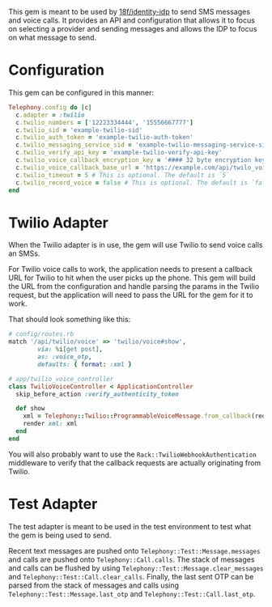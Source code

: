 This gem is meant to be used by [18f/identity-idp](https://github.com/18F/identity-idp) to send SMS messages and voice calls.
It provides an API and configuration that allows it to focus on selecting a provider and sending messages and allows the IDP to focus on what message to send.

# Configuration

This gem can be configured in this manner:

```ruby
Telephony.config do |c|
  c.adapter = :twilio
  c.twilio_numbers = ['12223334444', '15556667777']
  c.twilio_sid = 'example-twilio-sid'
  c.twilio_auth_token = 'example-twilio-auth-token'
  c.twilio_messaging_service_sid = 'example-twilio-messaging-service-sid'
  c.twilio_verify_api_key = 'example-twilio-verify-api-key'
  c.twilio_voice_callback_encryption_key = '#### 32 byte encryption key ####'
  c.twilio_voice_callback_base_url = 'https://example.com/api/twilo_voice'
  c.twilio_timeout = 5 # This is optional. The default is `5`
  c.twilio_record_voice = false # This is optional. The default is `false`
end
```

# Twilio Adapter

When the Twilio adapter is in use, the gem will use Twilio to send voice calls an SMSs.

For Twilio voice calls to work, the application needs to present a callback URL for Twilio to hit when the user picks up the phone.
This gem will build the URL from the configuration and handle parsing the params in the Twilio request, but the application will need to pass the URL for the gem for it to work.

That should look something like this:

```ruby
# config/routes.rb
match '/api/twilio/voice' => 'twilio/voice#show',
        via: %i[get post],
        as: :voice_otp,
        defaults: { format: :xml }

# app/twilio_voice_controller
class TwilioVoiceController < ApplicationController
  skip_before_action :verify_authenticity_token

  def show
    xml = Telephony::Twilio::ProgrammableVoiceMessage.from_callback(request.original_url).twiml
    render xml: xml
  end
end
```

You will also probably want to use the `Rack::TwilioWebhookAuthentication` middleware to verify that the callback requests are actually originating from Twilio.

# Test Adapter

The test adapter is meant to be used in the test environment to test what the gem is being used to send.

Recent text messages are pushed onto `Telephony::Test::Message.messages` and calls are pushed onto `Telephony::Call.calls`.
The stack of messages and calls can be flushed by using `Telephony::Test::Message.clear_messages` and `Telephony::Test::Call.clear_calls`.
Finally, the last sent OTP can be parsed from the stack of messages and calls using `Telephony::Test::Message.last_otp` and `Telephony::Test::Call.last_otp`.
